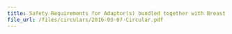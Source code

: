 ```yaml
---
title: Safety Requirements for Adaptor(s) bundled together with Breast Pumps
file_url: /files/circulars/2016-09-07-Circular.pdf
---
```

